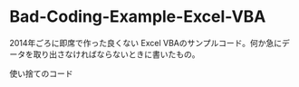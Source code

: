 # Bad-Coding-Example-Excel-VBA
2014年ごろに即席で作った良くない Excel VBAのサンプルコード。何か急にデータを取り出さなければならないときに書いたもの。

使い捨てのコード
